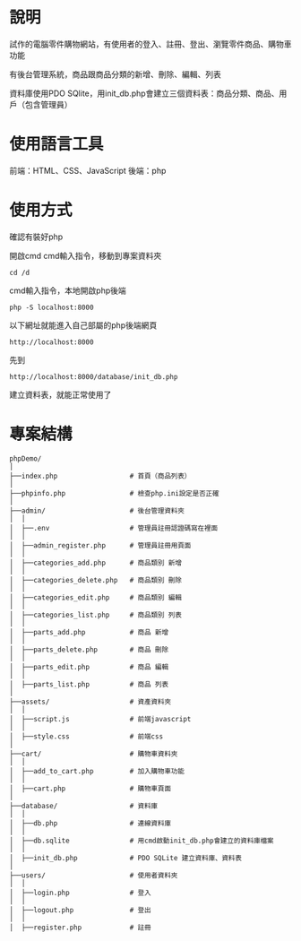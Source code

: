
# 說明

試作的電腦零件購物網站，有使用者的登入、註冊、登出、瀏覽零件商品、購物車功能

有後台管理系統，商品跟商品分類的新增、刪除、編輯、列表

資料庫使用PDO SQlite，用init_db.php會建立三個資料表：商品分類、商品、用戶（包含管理員）

# 使用語言工具

前端：HTML、CSS、JavaScript 後端：php

# 使用方式

確認有裝好php

開啟cmd
cmd輸入指令，移動到專案資料夾
```
cd /d 
```
cmd輸入指令，本地開啟php後端
```
php -S localhost:8000
```
以下網址就能進入自己部屬的php後端網頁

```
http://localhost:8000
```
先到

```
http://localhost:8000/database/init_db.php
```

建立資料表，就能正常使用了


# 專案結構

```
phpDemo/
│
├──index.php                  # 首頁（商品列表）
│
├──phpinfo.php                # 檢查php.ini設定是否正確
│
├──admin/                     # 後台管理資料夾
│  │
│  ├──.env                    # 管理員註冊認證碼寫在裡面
│  │
│  ├──admin_register.php      # 管理員註冊用頁面
│  │
│  ├──categories_add.php      # 商品類別 新增
│  │
│  ├──categories_delete.php   # 商品類別 刪除
│  │
│  ├──categories_edit.php     # 商品類別 編輯
│  │
│  ├──categories_list.php     # 商品類別 列表
│  │
│  ├──parts_add.php           # 商品 新增
│  │
│  ├──parts_delete.php        # 商品 刪除
│  │
│  ├──parts_edit.php          # 商品 編輯
│  │
│  ├──parts_list.php          # 商品 列表
│
├──assets/                    # 資產資料夾
│  │
│  ├──script.js               # 前端javascript
│  │
│  ├──style.css               # 前端css
│
├──cart/                      # 購物車資料夾
│  │
│  ├──add_to_cart.php         # 加入購物車功能
│  │
│  ├──cart.php                # 購物車頁面
│
├──database/                  # 資料庫
│  │
│  ├──db.php                  # 連線資料庫
│  │
│  ├──db.sqlite               # 用cmd啟動init_db.php會建立的資料庫檔案
│  │
│  ├──init_db.php             # PDO SQLite 建立資料庫、資料表
│
├──users/                     # 使用者資料夾
│  │
│  ├──login.php               # 登入
│  │
│  ├──logout.php              # 登出
│  │
│  ├──register.php            # 註冊
```